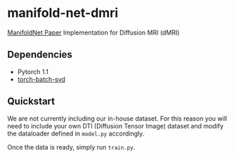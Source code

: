 # manifold-net-dmri
[ManifoldNet Paper](https://www.cise.ufl.edu/~vemuri/paperphp/article.php?y=2019&i=2) Implementation for Diffusion MRI (dMRI)

## Dependencies
- Pytorch 1.1
- [torch-batch-svd](https://github.com/KinglittleQ/torch-batch-svd)

## Quickstart
We are not currently including our in-house dataset. For this reason you will need to include your own DTI (Diffusion Tensor Image) dataset and modify the dataloader defined in ```model.py``` accordingly. 

Once the data is ready, simply run ```train.py```.
